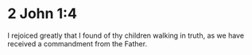 # 2 John 1:4

I rejoiced greatly that I found of thy children walking in truth, as we have received a commandment from the Father.